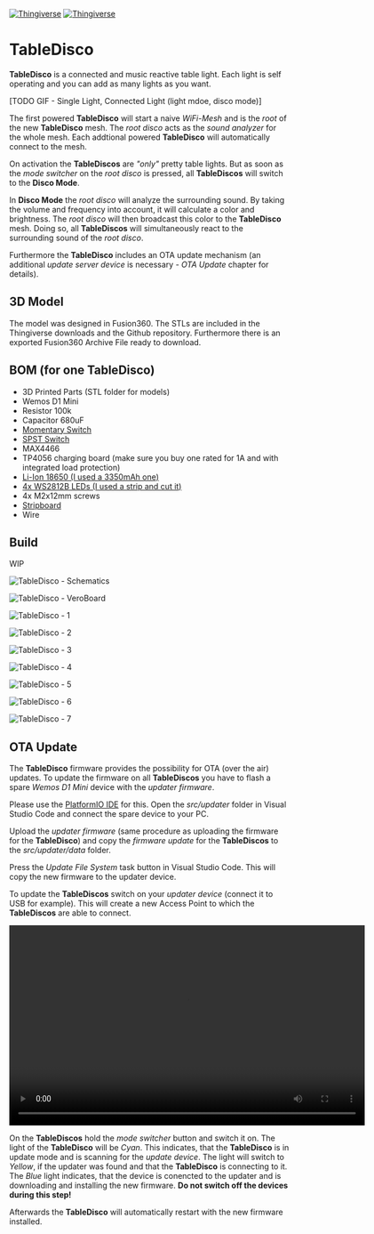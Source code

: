 [![Thingiverse](https://img.shields.io/badge/Thingiverse-TableDisco-blue.svg)](https://www.thingiverse.com/thing:3671784)
[![Thingiverse](https://img.shields.io/badge/Github-TableDisco-brightgreen.svg)](https://github.com/geaz/tableDisco)

# TableDisco
**TableDisco** is a connected and music reactive table light. Each light is self operating and you can add as many lights as you want.

[TODO GIF - Single Light, Connected Light (light mdoe, disco mode)]

The first powered **TableDisco** will start a naive *WiFi-Mesh* and is the *root* of the new **TableDisco** mesh. The *root disco* acts as the *sound analyzer* for the whole mesh. Each addtional powered **TableDisco** will automatically connect to the mesh.

On activation the **TableDiscos** are *"only"* pretty table lights. But as soon as
the *mode switcher* on the *root disco* is pressed, all **TableDiscos** will switch to the **Disco Mode**.

In **Disco Mode** the *root disco* will analyze the surrounding sound. By taking the volume and frequency into account, it will calculate a color and brightness. The *root disco* will then broadcast this color to the **TableDisco** mesh. Doing so, all **TableDiscos** will simultaneously react to the surrounding sound of the *root disco*.

Furthermore the **TableDisco** includes an OTA update mechanism (an additional *update server device* is necessary - *OTA Update* chapter for details).

## 3D Model
The model was designed in Fusion360. The STLs are included in the Thingiverse downloads and the Github repository. Furthermore there is an exported Fusion360 Archive File ready to download.

## BOM (for one TableDisco)

- 3D Printed Parts (STL folder for models)
- Wemos D1 Mini
- Resistor 100k
- Capacitor 680uF
- [Momentary Switch](https://ebay.us/w5SPS8)
- [SPST Switch](https://www.amazon.de/dp/B076GXD7XN)
- MAX4466
- TP4056 charging board (make sure you buy one rated for 1A and with integrated load protection)
- [Li-Ion 18650 (I used a 3350mAh one)](https://ebay.us/9vmIsS)
- [4x WS2812B LEDs (I used a strip and cut it)](https://www.amazon.de/dp/B01CDTED80)
- 4x M2x12mm screws
- [Stripboard](https://www.amazon.com/dp/B00C9NXP94)
- Wire

## Build

WIP

![TableDisco - Schematics](https://raw.githubusercontent.com/geaz/tableDisco/master/images/Schematics.png)

![TableDisco - VeroBoard](https://raw.githubusercontent.com/geaz/tableDisco/master/images/VeroBoard.png)

![TableDisco - 1](https://raw.githubusercontent.com/geaz/tableDisco/master/images/1.jpg)

![TableDisco - 2](https://raw.githubusercontent.com/geaz/tableDisco/master/images/2.jpg)

![TableDisco - 3](https://raw.githubusercontent.com/geaz/tableDisco/master/images/3.jpg)

![TableDisco - 4](https://raw.githubusercontent.com/geaz/tableDisco/master/images/4.jpg)

![TableDisco - 5](https://raw.githubusercontent.com/geaz/tableDisco/master/images/5.jpg)

![TableDisco - 6](https://raw.githubusercontent.com/geaz/tableDisco/master/images/6.jpg)

![TableDisco - 7](https://raw.githubusercontent.com/geaz/tableDisco/master/images/7.jpg)

## OTA Update

The **TableDisco** firmware provides the possibility for OTA (over the air) updates. To update the firmware on all **TableDiscos** you have to flash a spare *Wemos D1 Mini* device with the *updater firmware*.

Please use the [PlatformIO IDE](https://platformio.org/platformio-ide) for this. Open the *src/updater* folder in Visual Studio Code and connect the spare device to your PC.

Upload the *updater firmware* (same procedure as uploading the firmware for the **TableDisco**) and copy the *firmware update* for the **TableDiscos** to the *src/updater/data* folder.

Press the *Update File System* task button in Visual Studio Code. This will copy the new firmware to the updater device.

To update the **TableDiscos** switch on your *updater device* (connect it to USB for example). This will create a new Access Point to which the **TableDiscos** are able to connect.

<video width="640" height="360" controls>
  <source src="images/ota.mp4" type="video/mp4">
</video>

On the **TableDiscos** hold the *mode switcher* button and switch it on. The light of the **TableDisco** will be *Cyan*. This indicates, that the **TableDisco** is in update mode and is scanning for the *update device*. The light will switch to *Yellow*, if the updater was found and that the **TableDisco** is connecting to it. The *Blue* light indicates, that the device is conencted to the updater and is downloading and installing the new firmware. **Do not switch off the devices during this step!**

Afterwards the **TableDisco** will automatically restart with the new firmware installed.